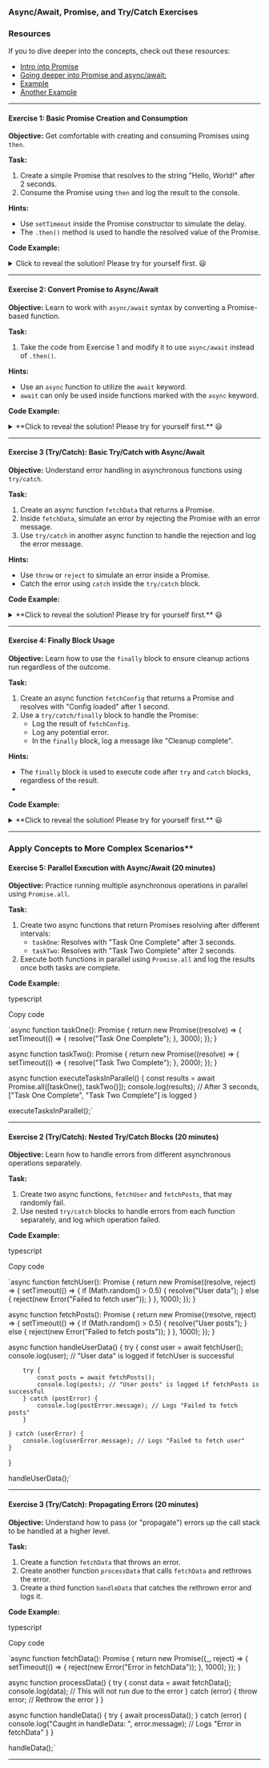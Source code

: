 ### **Async/Await, Promise, and Try/Catch Exercises**

### **Resources**

If you to dive deeper into the concepts, check out these resources:

-   [Intro into Promise](https://www.geeksforgeeks.org/how-to-use-async-await-with-a-promise-in-typescript/)
-   [Going deeper into Promise and async/await:](https://www.atatus.com/blog/introduction-to-async-await-in-typescript/)
-   [Example](https://medium.com/grid-solutions/asynchronous-programming-in-typescript-has-been-greatly-simplified-with-the-introduction-of-d104775ed3ab)
-   [Another Example](https://www.typescriptlang.org/play/#example/async-await)

* * * * *

#### **Exercise 1: Basic Promise Creation and Consumption**

**Objective:** Get comfortable with creating and consuming Promises using `then`.

**Task:**

1.  Create a simple Promise that resolves to the string "Hello, World!" after 2 seconds.
2.  Consume the Promise using `then` and log the result to the console.

**Hints:**

-   Use `setTimeout` inside the Promise constructor to simulate the delay.
-   The `.then()` method is used to handle the resolved value of the Promise.


**Code Example:**
<details>
  <summary>
    Click to reveal the solution! Please try for yourself first. 😃
  </summary>

  ```typescript
  const greetingPromise = new Promise<string>((resolve, reject) => {
    setTimeout(() => {
        resolve("Hello, World!");
    }, 2000);
    });
    
    greetingPromise.then((message) => {
        console.log(message); // After 2 seconds, "Hello, World!" should be logged
    });

  ```
</details>

* * * * *

#### **Exercise 2: Convert Promise to Async/Await**

**Objective:** Learn to work with `async/await` syntax by converting a Promise-based function.

**Task:**

1.  Take the code from Exercise 1 and modify it to use `async/await` instead of `.then()`.

**Hints:**

-   Use an `async` function to utilize the `await` keyword.
-   `await` can only be used inside functions marked with the `async` keyword.

**Code Example:**

<details>
  <summary>
    **Click to reveal the solution! Please try for yourself first.** 😃
  </summary>

  ```typescript
  const greetingPromise = new Promise<string>((resolve, reject) => {
    setTimeout(() => {
        resolve("Hello, World!");
    }, 2000);
    });
    
    async function displayGreeting() {
        const message = await greetingPromise;
        console.log(message); // After 2 seconds, "Hello, World!" should be logged
    }
    
    displayGreeting();

  ```
</details>

* * * * *

#### **Exercise 3 (Try/Catch): Basic Try/Catch with Async/Await**

**Objective:** Understand error handling in asynchronous functions using `try/catch`.

**Task:**

1.  Create an async function `fetchData` that returns a Promise.
2.  Inside `fetchData`, simulate an error by rejecting the Promise with an error message.
3.  Use `try/catch` in another async function to handle the rejection and log the error message.

**Hints:**

-   Use `throw` or `reject` to simulate an error inside a Promise.
-   Catch the error using `catch` inside the `try/catch` block.

  
**Code Example:**

<details>
  <summary>
    **Click to reveal the solution! Please try for yourself first.** 😃
  </summary>

  ```typescript
  async function fetchData(): Promise<string> {
    return new Promise((_, reject) => {
        setTimeout(() => {
            reject(new Error("Failed to fetch data"));
        }, 1000);
    });
  }
  
  async function handleData() {
      try {
          const data = await fetchData();
          console.log(data); // This will not run because an error is thrown
      } catch (error) {
          console.log(error.message); // "Failed to fetch data" is logged
      }
  }
  
  handleData();
  ```
</details>

* * * * *

#### **Exercise 4: Finally Block Usage**

**Objective:** Learn how to use the `finally` block to ensure cleanup actions run regardless of the outcome.

**Task:**

1.  Create an async function `fetchConfig` that returns a Promise and resolves with "Config loaded" after 1 second.
2.  Use a `try/catch/finally` block to handle the Promise:
    -   Log the result of `fetchConfig`.
    -   Log any potential error.
    -   In the `finally` block, log a message like "Cleanup complete".

**Hints:**

-   The `finally` block is used to execute code after `try` and `catch` blocks, regardless of the result.
-   
**Code Example:**

<details>
  <summary>
    **Click to reveal the solution! Please try for yourself first.** 😃
  </summary>

  ```typescript
  async function fetchConfig(): Promise<string> {
    return new Promise((resolve) => {
        setTimeout(() => {
            resolve("Config loaded");
        }, 1000);
    });
  }
  
  async function handleConfig() {
      try {
          const config = await fetchConfig();
          console.log(config); // "Config loaded"
      } catch (error) {
          console.log("Error loading config:", error.message);
      } finally {
          console.log("Cleanup complete"); // Always runs
      }
  }
  
  handleConfig();
  ```
</details>

* * * * *

### Apply Concepts to More Complex Scenarios**

#### **Exercise 5: Parallel Execution with Async/Await (20 minutes)**

**Objective:** Practice running multiple asynchronous operations in parallel using `Promise.all`.

**Task:**

1.  Create two async functions that return Promises resolving after different intervals:
    -   `taskOne`: Resolves with "Task One Complete" after 3 seconds.
    -   `taskTwo`: Resolves with "Task Two Complete" after 2 seconds.
2.  Execute both functions in parallel using `Promise.all` and log the results once both tasks are complete.

**Code Example:**

typescript

Copy code

`async function taskOne(): Promise<string> {
    return new Promise((resolve) => {
        setTimeout(() => {
            resolve("Task One Complete");
        }, 3000);
    });
}

async function taskTwo(): Promise<string> {
    return new Promise((resolve) => {
        setTimeout(() => {
            resolve("Task Two Complete");
        }, 2000);
    });
}

async function executeTasksInParallel() {
    const results = await Promise.all([taskOne(), taskTwo()]);
    console.log(results); // After 3 seconds, ["Task One Complete", "Task Two Complete"] is logged
}

executeTasksInParallel();`

* * * * *

#### **Exercise 2 (Try/Catch): Nested Try/Catch Blocks (20 minutes)**

**Objective:** Learn how to handle errors from different asynchronous operations separately.

**Task:**

1.  Create two async functions, `fetchUser` and `fetchPosts`, that may randomly fail.
2.  Use nested `try/catch` blocks to handle errors from each function separately, and log which operation failed.

**Code Example:**

typescript

Copy code

`async function fetchUser(): Promise<string> {
    return new Promise((resolve, reject) => {
        setTimeout(() => {
            if (Math.random() > 0.5) {
                resolve("User data");
            } else {
                reject(new Error("Failed to fetch user"));
            }
        }, 1000);
    });
}

async function fetchPosts(): Promise<string> {
    return new Promise((resolve, reject) => {
        setTimeout(() => {
            if (Math.random() > 0.5) {
                resolve("User posts");
            } else {
                reject(new Error("Failed to fetch posts"));
            }
        }, 1000);
    });
}

async function handleUserData() {
    try {
        const user = await fetchUser();
        console.log(user); // "User data" is logged if fetchUser is successful

        try {
            const posts = await fetchPosts();
            console.log(posts); // "User posts" is logged if fetchPosts is successful
        } catch (postError) {
            console.log(postError.message); // Logs "Failed to fetch posts"
        }

    } catch (userError) {
        console.log(userError.message); // Logs "Failed to fetch user"
    }
}

handleUserData();`

* * * * *

#### **Exercise 3 (Try/Catch): Propagating Errors (20 minutes)**

**Objective:** Understand how to pass (or "propagate") errors up the call stack to be handled at a higher level.

**Task:**

1.  Create a function `fetchData` that throws an error.
2.  Create another function `processData` that calls `fetchData` and rethrows the error.
3.  Create a third function `handleData` that catches the rethrown error and logs it.

**Code Example:**

typescript

Copy code

`async function fetchData(): Promise<string> {
    return new Promise((_, reject) => {
        setTimeout(() => {
            reject(new Error("Error in fetchData"));
        }, 1000);
    });
}

async function processData() {
    try {
        const data = await fetchData();
        console.log(data); // This will not run due to the error
    } catch (error) {
        throw error; // Rethrow the error
    }
}

async function handleData() {
    try {
        await processData();
    } catch (error) {
        console.log("Caught in handleData: ", error.message); // Logs "Error in fetchData"
    }
}

handleData();`

* * * * *
